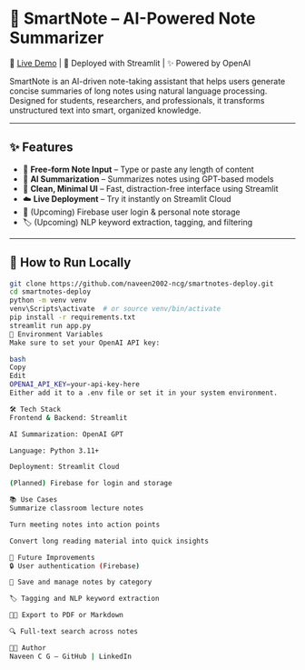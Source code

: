 # 🧠 SmartNote – AI-Powered Note Summarizer

📍 [Live Demo](https://smartnotes-deploy-2025.streamlit.app/) | 🚀 Deployed with Streamlit | ✨ Powered by OpenAI

SmartNote is an AI-driven note-taking assistant that helps users generate concise summaries of long notes using natural language processing. Designed for students, researchers, and professionals, it transforms unstructured text into smart, organized knowledge.

---

## ✨ Features

- 📝 **Free-form Note Input** – Type or paste any length of content
- 🤖 **AI Summarization** – Summarizes notes using GPT-based models
- 📄 **Clean, Minimal UI** – Fast, distraction-free interface using Streamlit
- ☁️ **Live Deployment** – Try it instantly on Streamlit Cloud
- 🔐 (Upcoming) Firebase user login & personal note storage
- 🏷️ (Upcoming) NLP keyword extraction, tagging, and filtering

---

## 🚀 How to Run Locally

```bash
git clone https://github.com/naveen2002-ncg/smartnotes-deploy.git
cd smartnotes-deploy
python -m venv venv
venv\Scripts\activate  # or source venv/bin/activate
pip install -r requirements.txt
streamlit run app.py
🔑 Environment Variables
Make sure to set your OpenAI API key:

bash
Copy
Edit
OPENAI_API_KEY=your-api-key-here
Either add it to a .env file or set it in your system environment.

🛠️ Tech Stack
Frontend & Backend: Streamlit

AI Summarization: OpenAI GPT

Language: Python 3.11+

Deployment: Streamlit Cloud

(Planned) Firebase for login and storage

📚 Use Cases
Summarize classroom lecture notes

Turn meeting notes into action points

Convert long reading material into quick insights

🧠 Future Improvements
🔒 User authentication (Firebase)

💾 Save and manage notes by category

🏷️ Tagging and NLP keyword extraction

🧑‍💼 Export to PDF or Markdown

🔍 Full-text search across notes

👨‍💻 Author
Naveen C G – GitHub | LinkedIn
